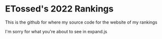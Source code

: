 # ETossed's 2022 Rankings

This is the github for where my source code for the website of my rankings

I'm sorry for what you're about to see in expand.js